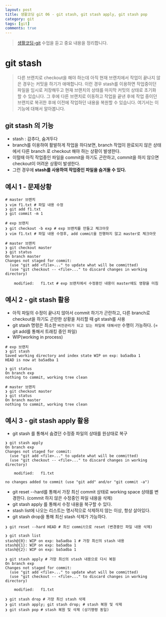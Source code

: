 ```yaml
---
layout: post
title: 생활코딩 git 06 - git stash, git stash apply, git stash pop
category: git
tags: [git]
comments: true
---
```

> [생활코딩-git](https://opentutorials.org/module/2676) 수업을 듣고 중요 내용을 정리합니다.   

# git stash
> 다른 브랜치로 checkout을 해야 하는데 아직 현재 브랜치에서 작업이 끝나지 않은 경우는 커밋을 하기가 애매합니다.
이런 경우 stash를 이용하면 작업중이던 파일을 임시로 저장해두고 현재 브랜치의 상태를 마지막 커밋의 상태로 초기화 할 수 있습니다.
그 후에 다른 브랜치로 이동하고 작업을 끝낸 후에 작업 중이던 브랜치로 복귀한 후에 이전에 작업하던 내용을 복원할 수 있습니다.
여기서는 이 기능에 대해서 알아봅니다.


## git stash 의 기능
- stash : 감추다, 숨겨두다
- branch를 이용하여 활발하게 작업을 하다보면, branch 작업이 완료되지 않은 상태에서 다른 branch 로 checkout 해야 하는 상황이 발생한다.
- 이럴때 아직 작업중인 파일을 commit을 하기도 곤란하고, commit을 하지 않으면 checkout이 어려운 상황이 발생한다.
- 그런 경우에 **stash를 사용하여 작업중인 파일을 숨겨둘 수 있다.**

## 예시 1 - 문제상황

```shell
# master 브랜치
❯ vim f1.txt # 파일 내용 수정
❯ git add f1.txt
❯ git commit -m 1

# exp 브랜치
❯ git checkout -b exp # exp 브랜치를 만들고 체크아웃
❯ vim f1.txt # 파일 내용 수정후, add commit을 진행하지 않고 master로 체크아웃

# master 브랜치
❯ git checkout master
❯ git status
On branch master
Changes not staged for commit:
  (use "git add <file>..." to update what will be committed)
  (use "git checkout -- <file>..." to discard changes in working directory)

	modified:   f1.txt # exp 브랜치에서 수정중인 내용이 master에도 영향을 미침

```

## 예시 2 - git stash 활용

- 아직 파일의 수정이 끝나지 않아서 commit 하기가 곤란하고, 다른 branch로 checkout을 하기도 곤란한 상황을 처리할 때 git stash를 사용
- git stash 명령은 최소한 `버전관리가 되고 있는 파일에 대해서만` 수행이 가능하다. (= git add를 통해서 트래킹 중인 파일)
- WIP(working in process)

```shell
# exp 브랜치
❯ git stash
Saved working directory and index state WIP on exp: ba5adba 1
HEAD is now at ba5adba 1

❯ git status
On branch exp
nothing to commit, working tree clean

# master 브랜치
❯ git checkout master
❯ git status
On branch master
nothing to commit, working tree clean
```

## 예시 3 - git stash apply 활용
- git stash 를 통해서 숨겼던 수정중 파일의 상태를 원상태로 복구

```shell
❯ git stash apply
On branch exp
Changes not staged for commit:
  (use "git add <file>..." to update what will be committed)
  (use "git checkout -- <file>..." to discard changes in working directory)

	modified:   f1.txt

no changes added to commit (use "git add" and/or "git commit -a")
```


- git reset --hard를 통해서 가장 최신 commit 상태로 working space 상태를 변경한다. (commit 하지 않은 수정중인 파일 내용을 삭제)
- git stash apply 를 통해서 수정 내용을 복구할 수 있다.
- stash list에 나오는 리스트는 명시적으로 삭제하지 않는 이상, 항상 살아있다.
- git stash drop을 통해 최신 stash 삭제가 가능하다.

```shell
❯ git reset --hard HEAD # 최신 commit으로 reset (변경중인 파일 내용 삭제)

❯ git stash list
stash@{0}: WIP on exp: ba5adba 1 # 가장 최신의 stash 내용
stash@{1}: WIP on exp: ba5adba 1
stash@{2}: WIP on exp: ba5adba 1

❯ git stash apply # 가장 최신의 stash 내용으로 다시 복원
On branch exp
Changes not staged for commit:
  (use "git add <file>..." to update what will be committed)
  (use "git checkout -- <file>..." to discard changes in working directory)

	modified:   f1.txt

❯ git stash drop # 가장 최신 stash 삭제
❯ git stash apply; git stash drop; # stash 복원 및 삭제
❯ git stash pop # stash 복원 및 삭제 (상기명령 동일)


```
